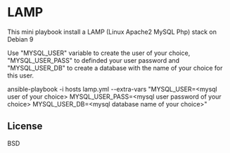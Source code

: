 LAMP
====

This mini playbook install a LAMP (Linux Apache2 MySQL Php) stack on Debian 9

Use "MYSQL_USER" variable to create the user of your choice, "MYSQL_USER_PASS" to definded your user password and "MYSQL_USER_DB" to create a database with the name of your choice for this user.

ansible-playbook -i hosts lamp.yml --extra-vars "MYSQL_USER=\<mysql user of your choice\> MYSQL_USER_PASS=\<mysql user password of your choice\> MYSQL_USER_DB=\<mysql database name of your choice\>"

License
-------

BSD
